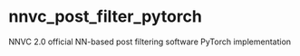 # nnvc_post_filter_pytorch
NNVC 2.0 official NN-based post filtering software PyTorch implementation
